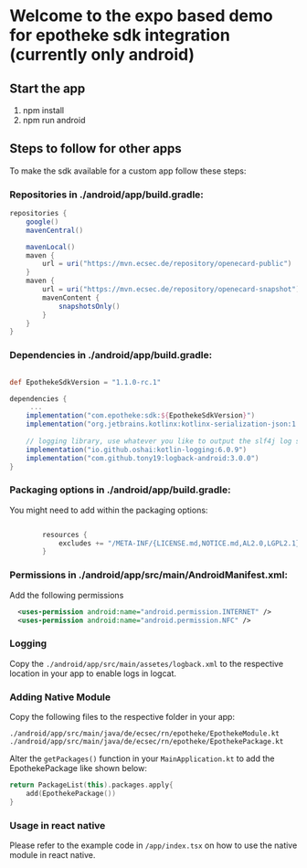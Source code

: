 # Welcome to the expo based demo for epotheke sdk integration (currently only android)

## Start the app 
1. npm install
2. npm run android

## Steps to follow for other apps
To make the sdk available for a custom app follow these steps:  

### Repositories in ./android/app/build.gradle: 

```groovy 
repositories {
    google()
    mavenCentral()

    mavenLocal()
    maven {
        url = uri("https://mvn.ecsec.de/repository/openecard-public")
    }
    maven {
        url = uri("https://mvn.ecsec.de/repository/openecard-snapshot")
        mavenContent {
            snapshotsOnly()
        }
    }
}
```

### Dependencies in ./android/app/build.gradle: 

```groovy 

def EpothekeSdkVersion = "1.1.0-rc.1"

dependencies {
     ... 
    implementation("com.epotheke:sdk:${EpothekeSdkVersion}")
    implementation("org.jetbrains.kotlinx:kotlinx-serialization-json:1.6.+")
    
    // logging library, use whatever you like to output the slf4j log statements
    implementation("io.github.oshai:kotlin-logging:6.0.9")
    implementation("com.github.tony19:logback-android:3.0.0")
}

```

### Packaging options in ./android/app/build.gradle:
You might need to add within the packaging options:
```groovy

        resources {
            excludes += "/META-INF/{LICENSE.md,NOTICE.md,AL2.0,LGPL2.1}"
        }
```

### Permissions in ./android/app/src/main/AndroidManifest.xml:

Add the following permissions
```xml
  <uses-permission android:name="android.permission.INTERNET" />
  <uses-permission android:name="android.permission.NFC" />
```

### Logging
Copy the `./android/app/src/main/assetes/logback.xml` to the respective location in your app to enable logs in logcat.

### Adding Native Module
Copy the following files to the respective folder in your app: 

```
./android/app/src/main/java/de/ecsec/rn/epotheke/EpothekeModule.kt
./android/app/src/main/java/de/ecsec/rn/epotheke/EpothekePackage.kt
```

Alter the `getPackages()` function in your `MainApplication.kt` to add the EpothekePackage like shown below:

```kotlin
return PackageList(this).packages.apply{
    add(EpothekePackage())
}
```

### Usage in react native

Please refer to the example code in `/app/index.tsx` on how to use the native module in react native.
